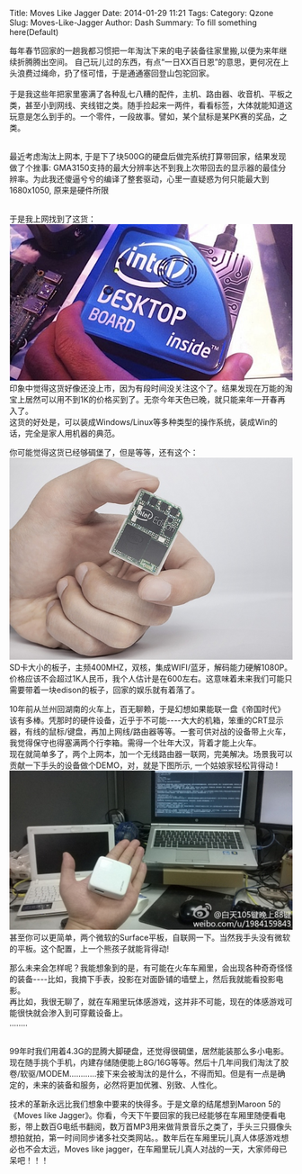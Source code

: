 Title: Moves Like Jagger
Date: 2014-01-29 11:21
Tags: 
Category: Qzone
Slug: Moves-Like-Jagger
Author: Dash
Summary: To fill something here(Default)

每年春节回家的一趟我都习惯把一年淘汰下来的电子装备往家里搬,以便为来年继续折腾腾出空间。 自己玩儿过的东西，有点“一日XX百日恩”的意思，更何况在上头浪费过绳命，扔了怪可惜，于是通通塞回登山包驼回家。 <br /><br />
于是我这些年把家里塞满了各种乱七八糟的配件，主机、路由器、收音机、平板之类，甚至小到网线、夹线钳之类。随手捡起来一两件，看看标签，大体就能知道这玩意是怎么到手的。一个零件，一段故事。譬如，某个鼠标是某PK赛的奖品，之类。<br /><br />

最近考虑淘汰上网本, 于是下了块500G的硬盘后做完系统打算带回家，结果发现做了个挫事: GMA3150支持的最大分辨率达不到我上次带回去的显示器的最佳分辨率。为此我还傻逼兮兮的编译了整套驱动，心里一直疑惑为何只能最大到1680x1050, 原来是硬件所限 <br /><br />

于是我上网找到了这货：<br />
![/images/nuc.jpg](/images/nuc.jpg)    <br />
印象中觉得这货好像还没上市，因为有段时间没关注这个了。结果发现在万能的淘宝上居然可以用不到1K的价格买到了。无奈今年天色已晚，就只能来年一开春再入了。<br />
这货的好处是，可以装成Windows/Linux等多种类型的操作系统，装成Win的话，完全是家人用机器的典范。<br />

你可能觉得这货已经够碉堡了，但是等等，还有这个：<br />
![/images/edison.jpg](/images/edison.jpg)  <br />
SD卡大小的板子，主频400MHZ，双核，集成WIFI/蓝牙，解码能力硬解1080P。价格应该不会超过1K人民币，我个人估计是在600左右。这意味着未来我们可能只需要带着一块edison的板子，回家的娱乐就有着落了。<br />

10年前从兰州回湖南的火车上，百无聊赖，于是幻想如果能联一盘《帝国时代》该有多棒。凭那时的硬件设备，近乎于不可能----大大的机箱，笨重的CRT显示器，有线的鼠标/键盘，再加上网线/路由器等等。一套可供对战的设备带上火车，我觉得保守也得塞满两个行李箱。需得一个壮年大汉，背着才能上火车。<br />
现在就简单多了，两个上网本，加一个无线路由器一联网，完美解决。场景我可以贡献一下手头的设备做个DEMO，对，就是下图所示, 一个姑娘家轻松背得动 !<br />
![/images/connect.jpg](/images/connect.jpg)  <br />
甚至你可以更简单，两个微软的Surface平板，自联网一下。当然我手头没有微软的平板。这个配置，上一个熊孩子就能背得动!<br />

那么未来会怎样呢？我能想象到的是，有可能在火车车厢里，会出现各种奇奇怪怪的装备----比如，我摘下手表，投影在对面卧铺的墙壁上，然后我就能看投影电影。<br />
再比如，我很无聊了，就在车厢里玩体感游戏，这并非不可能，现在的体感游戏可能很快就会渗入到可穿戴设备上。<br />
........<br /><br />

99年时我们用着4.3G的昆腾大脚硬盘，还觉得很碉堡，居然能装那么多小电影。现在随手挑个手机，内建存储随便能上8G/16G等等。然后十几年间我们淘汰了胶卷/软驱/MODEM…………接下来会被淘汰的是什么，不得而知。但是有一点是确定的，未来的装备和服务，必然将更加优雅、别致、人性化。<br />

技术的革新永远比我们想象中要来的快得多。于是文章的结尾想到Maroon 5的《Moves like Jagger》。你看，今天下午要回家的我已经能够在车厢里随便看电影，带上数百G电纸书翻阅，数万首MP3用来做背景音乐之类了，手头三只摄像头想拍就拍，第一时间同步诸多社交类网站。。数年后在车厢里玩儿真人体感游戏想必也不会太远，Moves like jagger，在车厢里玩儿真人对战的一天，大家师母已呆吧！！！



